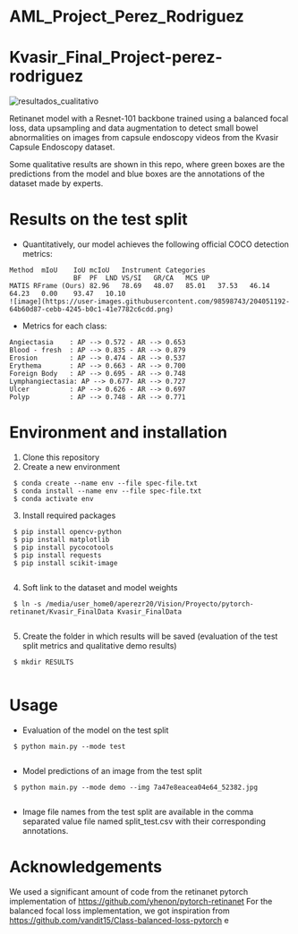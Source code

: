 # AML_Project_Perez_Rodriguez

# Kvasir_Final_Project-perez-rodriguez

![resultados_cualitativo](https://github.com/IBIO4490/Kvasir_Final_Project-perez-rodriguez/blob/master/images/resultados_cualitativo.jpg)

Retinanet model with a Resnet-101 backbone trained using a balanced focal loss, data upsampling and data augmentation to detect small bowel abnormalities on images from capsule endoscopy videos from the Kvasir Capsule Endoscopy dataset. 

Some qualitative results are shown in this repo, where green boxes are the predictions from the model and blue boxes are the annotations of the dataset made by experts.

# Results on the test split

* Quantitatively, our model achieves the following official COCO detection metrics:

```
Method	mIoU	IoU	mcIoU	Instrument Categories						
				BF	PF	LND	VS/SI	GR/CA	MCS	UP
MATIS RFrame (Ours)	82.96	78.69	48.07	85.01	37.53	46.14	64.23	0.00	93.47	10.10
![image](https://user-images.githubusercontent.com/98598743/204051192-64b60d87-cebb-4245-b0c1-41e7782c6cdd.png)

 ```
 * Metrics for each class:
 ```
 Angiectasia    : AP --> 0.572 - AR --> 0.653
 Blood - fresh  : AP --> 0.835 - AR --> 0.879
 Erosion        : AP --> 0.474 - AR --> 0.537
 Erythema       : AP --> 0.663 - AR --> 0.700
 Foreign Body   : AP --> 0.695 - AR --> 0.748
 Lymphangiectasia: AP --> 0.677- AR --> 0.727
 Ulcer          : AP --> 0.626 - AR --> 0.697
 Polyp          : AP --> 0.748 - AR --> 0.771
```


# Environment and installation
1. Clone this repository 
2. Create a new environment
```
 $ conda create --name env --file spec-file.txt
 $ conda install --name env --file spec-file.txt
 $ conda activate env
```
3. Install required packages 
```
 $ pip install opencv-python
 $ pip install matplotlib
 $ pip install pycocotools
 $ pip install requests
 $ pip install scikit-image
 
```
4. Soft link to the dataset and model weights
```
 $ ln -s /media/user_home0/aperezr20/Vision/Proyecto/pytorch-retinanet/Kvasir_FinalData Kvasir_FinalData
 
```

5. Create the folder in which results will be saved (evaluation of the test split metrics and qualitative demo results)
```
 $ mkdir RESULTS
 
```
# Usage

* Evaluation of the model on the test split
```
 $ python main.py --mode test
 
```

* Model predictions of an image from the test split
```
 $ python main.py --mode demo --img 7a47e8eacea04e64_52382.jpg
 
```
* Image file names from the test split are available in the comma separated value file named split_test.csv with their corresponding annotations.  

# Acknowledgements

We used a significant amount of code from the retinanet pytorch implementation of https://github.com/yhenon/pytorch-retinanet
For the balanced focal loss implementation, we got inspiration from https://github.com/vandit15/Class-balanced-loss-pytorch
e
